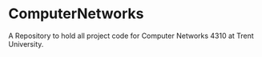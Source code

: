 # ComputerNetworks
A Repository to hold all project code for Computer Networks 4310 at Trent University.
